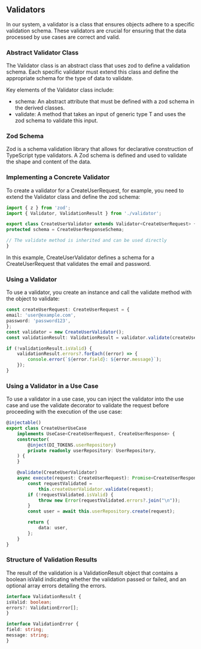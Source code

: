 ## Validators
In our system, a validator is a class that ensures objects adhere to a specific validation schema. These validators are crucial for ensuring that the data processed by use cases are correct and valid.

### Abstract Validator Class
The Validator class is an abstract class that uses zod to define a validation schema. Each specific validator must extend this class and define the appropriate schema for the type of data to validate.

Key elements of the Validator class include:

- schema: An abstract attribute that must be defined with a zod schema in the derived classes.
- validate: A method that takes an input of generic type T and uses the zod schema to validate this input.

### Zod Schema
Zod is a schema validation library that allows for declarative construction of TypeScript type validators. A Zod schema is defined and used to validate the shape and content of the data.

### Implementing a Concrete Validator
To create a validator for a CreateUserRequest, for example, you need to extend the Validator class and define the zod schema:

```ts
import { z } from 'zod';
import { Validator, ValidationResult } from './validator';

export class CreateUserValidator extends Validator<CreateUserRequest> {
protected schema = CreateUserResponseSchema;

// The validate method is inherited and can be used directly
}
```
In this example, CreateUserValidator defines a schema for a CreateUserRequest that validates the email and password.

### Using a Validator
To use a validator, you create an instance and call the validate method with the object to validate:

```ts
const createUserRequest: CreateUserRequest = {
email: 'user@example.com',
password: 'password123',
};
const validator = new CreateUserValidator();
const validationResult: ValidationResult = validator.validate(createUserRequest);

if (!validationResult.isValid) {
    validationResult.errors?.forEach((error) => {
        console.error(`${error.field}: ${error.message}`);
    });
}
```
### Using a Validator in a Use Case
To use a validator in a use case, you can inject the validator into the use case and use the validate decorator to validate the request before proceeding with the execution of the use case:
```ts
@injectable()
export class CreateUserUseCase
    implements UseCase<CreateUserRequest, CreateUserResponse> {
    constructor(
        @inject(DI_TOKENS.userRepository)
        private readonly userRepository: UserRepository,
    ) {
    }

    @validate(CreateUserValidator)
    async execute(request: CreateUserRequest): Promise<CreateUserResponse> {
        const requestValidated =
            this.createUserValidator.validate(request);
        if (!requestValidated.isValid) {
            throw new Error(requestValidated.errors?.join("\n"));
        }
        const user = await this.userRepository.create(request);

        return {
            data: user,
        };
    }
}
```
### Structure of Validation Results
The result of the validation is a ValidationResult object that contains a boolean isValid indicating whether the validation passed or failed, and an optional array errors detailing the errors.

```ts
interface ValidationResult {  
isValid: boolean;  
errors?: ValidationError[];  
}

interface ValidationError {  
field: string;  
message: string;  
}
```